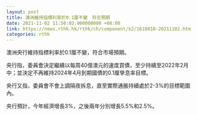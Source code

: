 ```yaml
---
layout: post
title: 澳洲維持指標利率於0.1厘不變　符合預期
date: 2021-11-02 11:50:02.000000000 +08:00
link: https://news.rthk.hk/rthk/ch/component/k2/1618010-20211102.htm
categories: rthk
---
```


澳洲央行維持指標利率於0.1厘不變，符合市場預期。

央行指，委員會決定繼續以每周40億澳元的速度買債，至少持續至2022年2月中；並決定不再維持2024年4月到期國債的0.1厘孳息率目標。

央行又指，委員會不會上調隔夜拆息，直至實際通脹持續處於2-3%的目標範圍內。

央行預計，今年經濟增長3%，之後兩年分別增長5.5%和2.5%。
